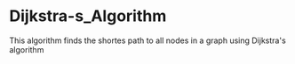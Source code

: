 # Dijkstra-s_Algorithm
This algorithm finds the shortes path to all nodes in a graph using Dijkstra's algorithm
